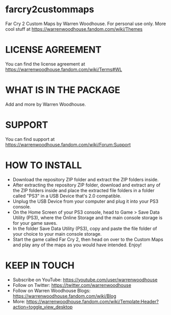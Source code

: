 # farcry2custommaps
Far Cry 2 Custom Maps by Warren Woodhouse. For personal use only. More cool stuff at https://warrenwoodhouse.fandom.com/wiki/Themes

# LICENSE AGREEMENT
You can find the license agreement at https://warrenwoodhouse.fandom.com/wiki/Terms#WL

# WHAT IS IN THE PACKAGE
Add and more by Warren Woodhouse.

# SUPPORT
You can find support at https://warrenwoodhouse.fandom.com/wiki/Forum:Support

# HOW TO INSTALL
* Download the repository ZIP folder and extract the ZIP folders inside.
* After extracting the repository ZIP folder, download and extract any of the ZIP folders inside and place the extracted file folders in a folder called "PS3" in a USB Device that's 2.0 compatible.
* Unplug the USB Device from your computer and plug it into your PS3 console.
* On the Home Screen of your PS3 console, head to Game > Save Data Utility (PS3), where the Online Storage and the main console storage is for your game saves.
* In the folder Save Data Utility (PS3), copy and paste the file folder of your choice to your main console storage.
* Start the game called Far Cry 2, then head on over to the Custom Maps and play any of the maps as you would have intended. Enjoy!

# KEEP IN TOUCH
* Subscribe on YouTube: https://youtube.com/user/warrenwoodhouse
* Follow on Twitter: https://twitter.com/warrenwoodhouse
* Follow on Warren Woodhouse Blogs: https://warrenwoodhouse.fandom.com/wiki/Blog
* More: https://warrenwoodhouse.fandom.com/wiki/Template:Header?action=toggle_view_desktop
